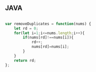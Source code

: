 ## JAVA
```java

```
```javascript
var removeDuplicates = function(nums) {
    let rd = 0;
    for(let i=1;i<=nums.length;i++){
        if(nums[rd]!==nums[i]){
            rd++;
            nums[rd]=nums[i];
        }
    }
    return rd;
};
```
